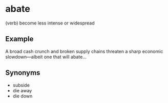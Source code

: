 # abate

(verb) become less intense or widespread

## Example

A broad cash crunch and broken supply chains threaten a sharp economic slowdown—albeit one that will abate...

## Synonyms

+ subside
+ die away
+ die down

